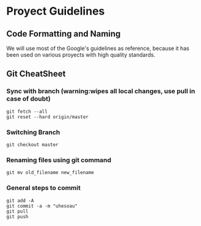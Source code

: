 # Proyect Guidelines
## Code Formatting and Naming
We will use most of the Google's guidelines as reference, because it has been
used on various proyects with high quality standards.
## Git CheatSheet
### Sync with branch (warning:wipes all local changes, use pull in case of doubt)
    git fetch --all
    git reset --hard origin/master
### Switching Branch
    git checkout master

### Renaming files using git command
    git mv old_filename new_filename
### General steps to commit
    git add -A
    git commit -a -m "uhesoau" 
    git pull
    git push 